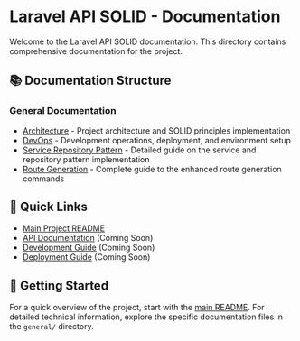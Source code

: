 # Laravel API SOLID - Documentation

Welcome to the Laravel API SOLID documentation. This directory contains comprehensive documentation for the project.

## 📚 Documentation Structure

### General Documentation
- [Architecture](./general/architecture.md) - Project architecture and SOLID principles implementation
- [DevOps](./general/devops.md) - Development operations, deployment, and environment setup
- [Service Repository Pattern](./general/service-repository-pattern.md) - Detailed guide on the service and repository pattern implementation
- [Route Generation](./general/route-generation.md) - Complete guide to the enhanced route generation commands

## 🚀 Quick Links

- [Main Project README](../README.md)
- [API Documentation](./api/) (Coming Soon)
- [Development Guide](./development/) (Coming Soon)
- [Deployment Guide](./deployment/) (Coming Soon)

## 📖 Getting Started

For a quick overview of the project, start with the [main README](../README.md). For detailed technical information, explore the specific documentation files in the `general/` directory.